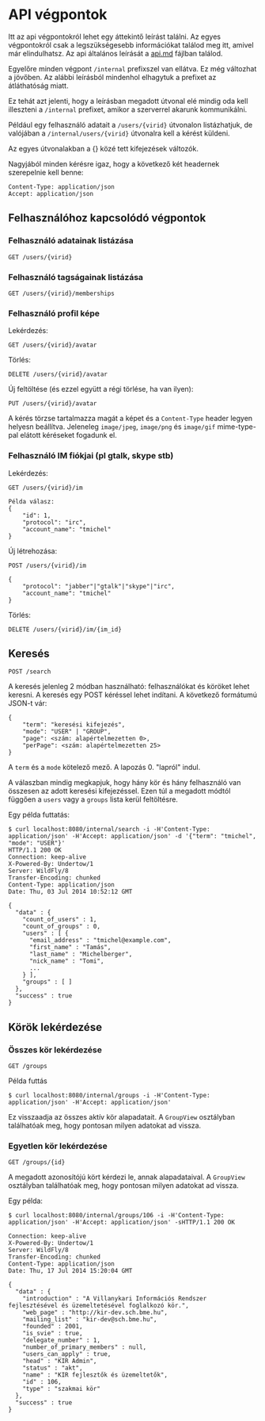 # API végpontok

Itt az api végpontokról lehet egy áttekintő leírást találni. Az egyes végpontokról
csak a legszükségesebb információkat találod meg itt, amivel már elindulhatsz.
Az api általános leírását a [api.md](api.md) fájlban találod.

Egyelőre minden végpont `/internal` prefixszel van ellátva. Ez még változhat a jövőben.
Az alábbi leírásból mindenhol elhagytuk a prefixet az átláthatóság miatt.

Ez tehát azt jelenti, hogy a leírásban megadott útvonal elé mindig oda kell illeszteni
a `/internal` prefixet, amikor a szerverrel akarunk kommunikálni.

Például egy felhasználó adatait a `/users/{virid}` útvonalon listázhatjuk, de valójában a
`/internal/users/{virid}` útvonalra kell a kérést küldeni.

Az egyes útvonalakban a {} közé tett kifejezések változók.

Nagyjából minden kérésre igaz, hogy a következő két headernek szerepelnie kell benne:

    Content-Type: application/json
    Accept: application/json

## Felhasználóhoz kapcsolódó végpontok

### Felhasználó adatainak listázása

    GET /users/{virid}

### Felhasználó tagságainak listázása

    GET /users/{virid}/memberships

### Felhasználó profil képe

Lekérdezés:

    GET /users/{virid}/avatar

Törlés:

    DELETE /users/{virid}/avatar

Új feltöltése (és ezzel együtt a régi törlése, ha van ilyen):

    PUT /users/{virid}/avatar

A kérés törzse tartalmazza magát a képet és a `Content-Type` header legyen helyesn
beállítva. Jeleneleg `image/jpeg`, `image/png` és `image/gif` mime-type-pal elátott
kéréseket fogadunk el.

### Felhasználó IM fiókjai (pl gtalk, skype stb)

Lekérdezés:

    GET /users/{virid}/im

    Példa válasz:
    {
        "id": 1,
        "protocol": "irc",
        "account_name": "tmichel"
    }


Új létrehozása:

    POST /users/{virid}/im

    {
        "protocol": "jabber"|"gtalk"|"skype"|"irc",
        "account_name": "tmichel"
    }

Törlés:

    DELETE /users/{virid}/im/{im_id}

## Keresés

    POST /search

A keresés jelenleg 2 módban használható: felhasználókat és köröket lehet keresni.
A keresés egy POST kéréssel lehet indítani. A következő formátumú JSON-t vár:

    {
        "term": "keresési kifejezés",
        "mode": "USER" | "GROUP",
        "page": <szám: alapértelmezetten 0>,
        "perPage": <szám: alapértelmezetten 25>
    }

A `term` és a `mode` kötelező mező. A lapozás 0. "lapról" indul.

A válaszban mindig megkapjuk, hogy hány kör és hány felhasználó van összesen az
adott keresési kifejezéssel. Ezen túl a megadott módtól függően a `users` vagy a
`groups` lista kerül feltöltésre.

Egy példa futtatás:

    $ curl localhost:8080/internal/search -i -H'Content-Type: application/json' -H'Accept: application/json' -d '{"term": "tmichel", "mode": "USER"}'
    HTTP/1.1 200 OK
    Connection: keep-alive
    X-Powered-By: Undertow/1
    Server: WildFly/8
    Transfer-Encoding: chunked
    Content-Type: application/json
    Date: Thu, 03 Jul 2014 10:52:12 GMT

    {
      "data" : {
        "count_of_users" : 1,
        "count_of_groups" : 0,
        "users" : [ {
          "email_address" : "tmichel@example.com",
          "first_name" : "Tamás",
          "last_name" : "Michelberger",
          "nick_name" : "Tomi",
          ...
        } ],
        "groups" : [ ]
      },
      "success" : true
    }

## Körök lekérdezése

### Összes kör lekérdezése

    GET /groups

Példa futtás

    $ curl localhost:8080/internal/groups -i -H'Content-Type: application/json' -H'Accept: application/json'

Ez visszaadja az összes aktív kör alapadatait. A `GroupView` osztályban találhatóak meg,
hogy pontosan milyen adatokat ad vissza.

### Egyetlen kör lekérdezése

    GET /groups/{id}

A megadott azonosítójú kört kérdezi le, annak alapadataival. A `GroupView` osztályban találhatóak meg,
hogy pontosan milyen adatokat ad vissza.

Egy példa:

    $ curl localhost:8080/internal/groups/106 -i -H'Content-Type: application/json' -H'Accept: application/json' -sHTTP/1.1 200 OK

    Connection: keep-alive
    X-Powered-By: Undertow/1
    Server: WildFly/8
    Transfer-Encoding: chunked
    Content-Type: application/json
    Date: Thu, 17 Jul 2014 15:20:04 GMT

    {
      "data" : {
        "introduction" : "A Villanykari Információs Rendszer fejlesztésével és üzemeltetésével foglalkozó kör.",
        "web_page" : "http://kir-dev.sch.bme.hu",
        "mailing_list" : "kir-dev@sch.bme.hu",
        "founded" : 2001,
        "is_svie" : true,
        "delegate_number" : 1,
        "number_of_primary_members" : null,
        "users_can_apply" : true,
        "head" : "KIR Admin",
        "status" : "akt",
        "name" : "KIR fejlesztők és üzemeltetők",
        "id" : 106,
        "type" : "szakmai kör"
      },
      "success" : true
    }
